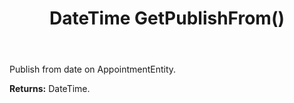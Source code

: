 ﻿---
uid: crmscript_ref_NSAppointmentEntity_GetPublishFrom
title: DateTime GetPublishFrom()
intellisense: NSAppointmentEntity.GetPublishFrom
keywords: NSAppointmentEntity, GetPublishFrom
so.topic: reference
---

Publish from date on AppointmentEntity.

**Returns:** DateTime.

